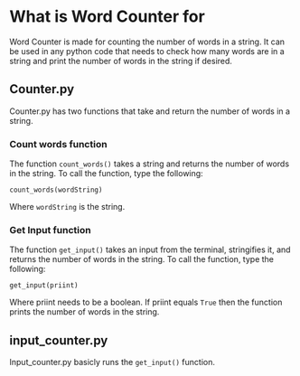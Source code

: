 
# What is Word Counter for

Word Counter is made for counting the number of words in a string.
It can be used in any python code that needs to check how many words
are in a string and print the number of words in the string if
desired.

## Counter.py

Counter.py has two functions that take and return the number of words in a string.

### Count words function

The function `count_words()` takes a string and returns the number
of words in the string. To call the function, type the following:

```
count_words(wordString)
```

Where `wordString` is the string.

### Get Input function

The function `get_input()` takes an input from the terminal,
stringifies it, and returns the number of words in the string. To
call the function, type the following:

```
get_input(priint)
```

Where priint needs to be a boolean. If priint equals `True` then
the function prints the number of words in the string.

## input_counter.py
Input_counter.py basicly runs the `get_input()` function.